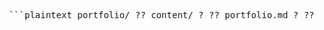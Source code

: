 <pre> ```plaintext portfolio/ ?? content/ ? ?? portfolio.md ? ?? simplecommands.md ? ?? simplefactions.md ?? scripts/ ? ?? build-content.js ?? src/ ? ?? data/ ? ?? components/ ? ?? pages/ ?? package.json ``` </pre>